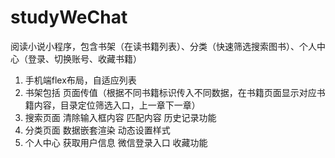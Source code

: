 # studyWeChat
阅读小说小程序，包含书架（在读书籍列表）、分类（快速筛选搜索图书）、个人中心（登录、切换账号、收藏书籍）

1. 手机端flex布局，自适应列表
2. 书架包括 页面传值（根据不同书籍标识传入不同数据，在书籍页面显示对应书籍内容，目录定位筛选入口，上一章下一章）
3. 搜索页面 清除输入框内容 匹配内容 历史记录功能
4. 分类页面 数据嵌套渲染 动态设置样式
5. 个人中心 获取用户信息 微信登录入口 收藏功能
